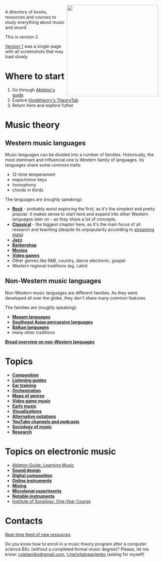 
<img src="https://user-images.githubusercontent.com/1491908/220568166-377d3637-b5f6-45a9-906c-a8e4a21c3778.jpg" width="300" align="right">

A directory of books, resources and courses to study everything about music and sound

This is version 2.

[Version 1](https://github.com/vpavlenko/study-music/tree/ba716e653befb6db995346732a351471d2081efc) was a single-page with all screenshots that may load slowly

Where to start
===

1. Go through [Ableton's guide](https://learningmusic.ableton.com/)
2. Explore [Hooktheory's TheoryTab](https://www.hooktheory.com/theorytab)
3. Return here and explore futher

Music theory
===

Western music languages
---

Music languages can be divided into a number of families. Historically, the most dominant and influencial one is Western family of languages. Its languages share some common traits:
- 12-tone temperament
- major/minor keys
- homophony
- chords in thirds

The languages are (roughly speaking):
- [**Rock**](parts/rock_harmony.md) - probably worst exploring the first, as it's the simplest and pretty popular. It makes sense to start here and expand into other Western languages later on - as they share a lot of concepts.
- [**Classical**](parts/classical.md) - the biggest chapter here, as it's the main focus of all research and teaching (despite its unpopularity according to [streaming stats](https://headphonesaddict.com/music-genre-statistics/))
- [**Jazz**](parts/jazz.md)
- [**Barbershop**](parts/barbershop.md)
- [**Movies**](parts/movies_games.md)
- [**Video games**](parts/vgm.md)
- Other genres like R&B, country, dance electronic, gospel
- Western regional traditions (eg. Latin)

Non-Western music languages
---

Non-Western music languages are different families. As they were developed all over the globe, they don't share many common features.

The families are (roughly speaking):
- [**Maqam languages**](parts/maqam_languages.md)
- [**Southeast Asian percussive languages**](parts/se_asian_percussive.md)
- [**Balkan languages**](parts/balkan.md)
- many other traditions

[**Broad overview on non-Western languages**](parts/non_western_languages.md)




Topics
===

- [**Composition**](parts/composition.md)
- [**Listening guides**](parts/listening_guides.md)
- [**Ear training**](parts/ear_training.md)
- [**Orchestration**](parts/orchestration.md)
- [**Maps of genres**](parts/maps_of_genres.md)
- [**Video game music**](parts/vgm.md)
- [**Early music**](parts/early_music.md)
- [**Visualizations**](parts/visualizations.md)
- [**Alternative notations**](parts/alternative_notations.md)
- [**YouTube channels and podcasts**](parts/youtube_and_podcasts.md)
- [**Sociology of music**](parts/sociology.md)
- [**Research**](parts/research.md)

Topics on electronic music
===

- [Ableton Guide: Learning Music](https://learningmusic.ableton.com/)
- [**Sound design**](parts/sound_design.md)
- [**Digital composition**](parts/digital_composition.md)
- [**Online instruments**](parts/online_instruments.md)
- [**Mixing**](parts/mixing.md)
- [**Microtonal experiments**](parts/microtonal.md)
- [**Notable instruments**](parts/instruments.md)
- [Institute of Sonology: One-Year Course](http://sonology.org/one-year-course-admission/)

Contacts
===

[Real-time feed of new resources](https://t.me/keetezh)

Do you know how to enroll in a music theory program after a computer science BSc (without a completed formal music degree)? Please, let me know: cxielamiko@gmail.com, [t.me/vitalypavlenko](https://t.me/vitalypavlenko) (asking for myself)
